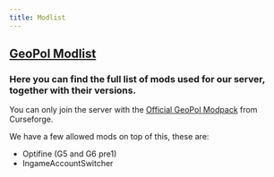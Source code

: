 ```yaml
---
title: Modlist
---
```

## [GeoPol Modlist](https://docs.google.com/spreadsheets/d/1lt6IsWVIkvaKftIERL6LXFQmhK5-tKqq-gd-9s86_X8/edit?usp=sharing)

### Here you can find the full list of mods used for our server, together with their versions.

You can only join the server with the [Official GeoPol Modpack](https://beta.curseforge.com/minecraft/modpacks/geopol) from Curseforge.

We have a few allowed mods on top of this, these are:
- Optifine (G5 and G6 pre1)
- IngameAccountSwitcher